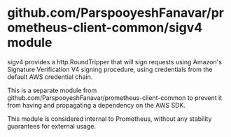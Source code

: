 github.com/ParspooyeshFanavar/prometheus-client-common/sigv4 module
=========================================

sigv4 provides a http.RoundTripper that will sign requests using
Amazon's Signature Verification V4 signing procedure, using credentials
from the default AWS credential chain.

This is a separate module from github.com/ParspooyeshFanavar/prometheus-client-common to prevent
it from having and propagating a dependency on the AWS SDK.

This module is considered internal to Prometheus, without any stability
guarantees for external usage.
